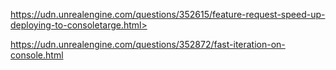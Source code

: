 https://udn.unrealengine.com/questions/352615/feature-request-speed-up-deploying-to-consoletarge.html>

<https://udn.unrealengine.com/questions/352872/fast-iteration-on-console.html>
